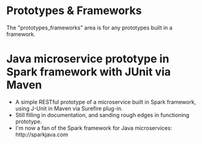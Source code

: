 # Prototypes & Frameworks
The "prototypes_frameworks" area is for any prototypes built in a framework.

# Java microservice prototype in Spark framework with JUnit via Maven
<ul>
<li>A simple RESTful prototype of a microservice built in Spark framework, using J-Unit in Maven via Surefire plug-in.
<li>Still filling in documentation, and sanding rough edges in functioning prototype.   
<li>I'm now a fan of the Spark framework for Java microservices:  http://sparkjava.com
</ul>
